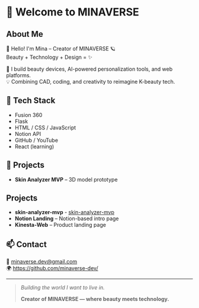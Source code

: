 # 👋 Welcome to MINAVERSE

## About Me  
👋 Hello! I'm Mina – Creator of MINAVERSE 🪐  
Beauty + Technology + Design = ✨

💄 I build beauty devices, AI-powered personalization tools, and web platforms.  
💡 Combining CAD, coding, and creativity to reimagine K-beauty tech.

## 🔧 Tech Stack  
- Fusion 360  
- Flask  
- HTML / CSS / JavaScript  
- Notion API  
- GitHub / YouTube  
- React (learning)

## 🚀 Projects  

- **Skin Analyzer MVP** – 3D model prototype  


## Projects
- **skin-analyzer-mvp** - [skin-analyzer-mvp](https://github.com/minaverse-dev/skin-analyzer-mvp)  
- **Notion Landing** – Notion-based intro page  
- **Kinesta-Web** – Product landing page  
  
## 📫 Contact  
📧 [minaverse.dev@gmail.com](mailto:minaverse.dev@gmail.com)  
🌍 https://github.com/minaverse-dev/

---

> *Building the world I want to live in.*  
>  
> **Creator of MINAVERSE — where beauty meets technology.**
